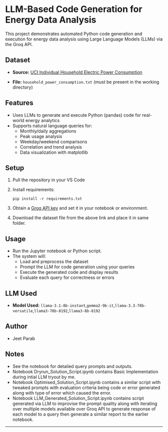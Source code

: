 # LLM-Based Code Generation for Energy Data Analysis

This project demonstrates automated Python code generation and execution for energy data analysis using Large Language Models (LLMs) via the Groq API.

## Dataset

- **Source:** [UCI Individual Household Electric Power Consumption](https://archive.ics.uci.edu/ml/datasets/individual+household+electric+power+consumption)

- **File:** `household_power_consumption.txt` (must be present in the working directory)

## Features

- Uses LLMs to generate and execute Python (pandas) code for real-world energy analytics
- Supports natural language queries for:
  - Monthly/daily aggregations
  - Peak usage analysis
  - Weekday/weekend comparisons
  - Correlation and trend analysis
  - Data visualization with matplotlib

## Setup

1. Pull the repository in your VS Code

2. Install requirements:
    ```
    pip install -r requirements.txt
    ```

3. Obtain a [Groq API key](https://console.groq.com) and set it in your notebook or environment.
   
4. Download the dataset file from the above link and place it in same folder.

## Usage

- Run the Jupyter notebook or Python script.
- The system will:
  - Load and preprocess the dataset
  - Prompt the LLM for code generation using your queries
  - Execute the generated code and display results
  - Evaluate each query for correctness or errors

## LLM Used

- **Model Used:** `llama-3.1-8b-instant`,`gemma2-9b-it`,`llama-3.3-70b-versatile`,`llama3-70b-8192`,`llama3-8b-8192`

## Author
- Jeet Parab

## Notes

- See the notebook for detailed query prompts and outputs.
- Notebook Dryrun_Solution_Script.ipynb contains Basic Implementation during intial LLM tryout by me.
- Notebook Optimised_Solution_Script.ipynb contains a similar script with tweaked prompts with evaluation criteria being code or error generated along with type of error which caused the error.
- Notebook LLM_Generated_Solution_Script.ipynb contains script generated via LLM to improvise the prompt quality along with iterating over multiple models available over Groq API to generate response of each model to a query then generate a similar report to the earlier notebook.

---
